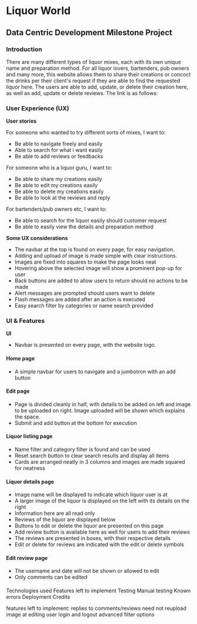 # Liquor World
## Data Centric Development Milestone Project
### **Introduction**
There are many different types of liquor mixes, each with its own unique name and preparation method. 
For all liquor lovers, bartenders, pub owners and many more, this website allows them to share their creations 
or concoct the drinks per their client's request if they are able to find the requested liquor here.
The users are able to add, update, or delete their creation here, as well as add, update or delete reviews.
The link is as follows: [](#)

### **User Experience (UX)**
**User stories** 

For someone who wanted to try different sorts of mixes, I want to:
- Be able to navigate freely and easily
- Able to search for what i want easily
- Be able to add reviews or feedbacks

For someone who is a liquor guru, I want to:
- Be able to share my creations easily
- Be able to edit my creations easily
- Be able to delete my creations easily
- Be able to look at the reviews and reply

For bartenders/pub owners etc, I want to:
- Be able to search for the liquor easily should customer request
- Be able to easily view the details and preparation method

**Some UX considerations**
- The navbar at the top is found on every page, for easy navigation. 
- Adding and upload of image is made simple with clear instructions.
- Images are fixed into squares to make the page looks neat
- Hovering above the selected image will show a prominent pop-up for user
- Back buttons are added to allow users to return should no actions to be made
- Alert messages are prompted should users want to delete
- Flash messages are added after an action is executed
- Easy search filter by categories or name search provided

### **UI & Features**
**UI**
- Navbar is presented on every page, with the website logo. 
#### Home page
- A simple navbar for users to navigate and a jumbotron with an add button
#### Edit page
- Page is divided cleanly in half, with details to be added on left and image to be uploaded on right. 
Image uploaded will be shown which explains the space.
- Submit and add button at the bottom for execution
#### Liquor listing page
- Name filter and category filter is found and can be used
- Reset search button to clear search results and display all items
- Cards are arranged neatly in 3 columns and images are made squared for neatness
#### Liquor details page
- Image name will be displayed to indicate which liquor user is at
- A larger image of the liquor is displayed on the left with its details on the right
- Information here are all read only
- Reviews of the liquor are displayed below
- Buttons to edit or delete the liquor are presented on this page
- Add review button is available here as well for users to add their reviews
- The reviews are presented in boxes, with their respective details
- Edit or delete for reviews are indicated with the edit or delete symbols
#### Edit review page
- The username and date will not be shown or allowed to edit
- Only comments can be edited
#### 


Technologies used
Features left to implement
Testing
Manual testing
Known errors
Deployment
Credits

features left to implement:
replies to comments/reviews
need not reupload image at editing
user login and logout
advanced filter options